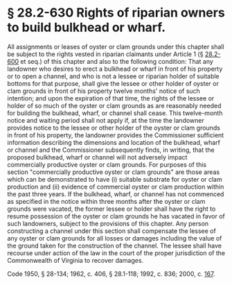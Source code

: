 # § 28.2-630 Rights of riparian owners to build bulkhead or wharf.

<p>All assignments or leases of oyster or clam grounds under this chapter shall be subject to the rights vested in riparian claimants under Article 1 (§ <a href='http://law.lis.virginia.gov/vacode/28.2-600/'>28.2-600</a> et seq.) of this chapter and also to the following condition: That any landowner who desires to erect a bulkhead or wharf in front of his property or to open a channel, and who is not a lessee or riparian holder of suitable bottoms for that purpose, shall give the lessee or other holder of oyster or clam grounds in front of his property twelve months' notice of such intention; and upon the expiration of that time, the rights of the lessee or holder of so much of the oyster or clam grounds as are reasonably needed for building the bulkhead, wharf, or channel shall cease. This twelve-month notice and waiting period shall not apply if, at the time the landowner provides notice to the lessee or other holder of the oyster or clam grounds in front of his property, the landowner provides the Commissioner sufficient information describing the dimensions and location of the bulkhead, wharf or channel and the Commissioner subsequently finds, in writing, that the proposed bulkhead, wharf or channel will not adversely impact commercially productive oyster or clam grounds. For purposes of this section "commercially productive oyster or clam grounds" are those areas which can be demonstrated to have (i) suitable substrate for oyster or clam production and (ii) evidence of commercial oyster or clam production within the past three years. If the bulkhead, wharf, or channel has not commenced as specified in the notice within three months after the oyster or clam grounds were vacated, the former lessee or holder shall have the right to resume possession of the oyster or clam grounds he has vacated in favor of such landowners, subject to the provisions of this chapter. Any person constructing a channel under this section shall compensate the lessee of any oyster or clam grounds for all losses or damages including the value of the ground taken for the construction of the channel. The lessee shall have recourse under action of the law in the court of the proper jurisdiction of the Commonwealth of Virginia to recover damages.</p><p>Code 1950, § 28-134; 1962, c. 406, § 28.1-118; 1992, c. 836; 2000, c. <a href='http://lis.virginia.gov/cgi-bin/legp604.exe?001+ful+CHAP0167'>167</a>.</p>